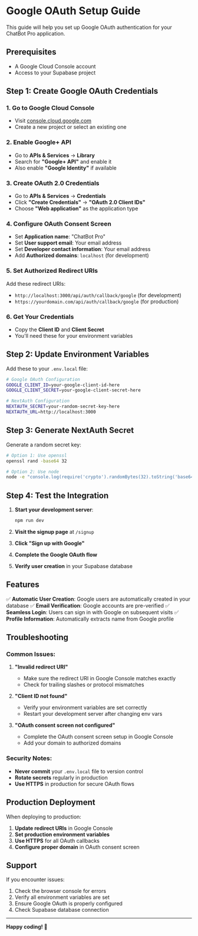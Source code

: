 # Google OAuth Setup Guide

This guide will help you set up Google OAuth authentication for your ChatBot Pro application.

## Prerequisites

- A Google Cloud Console account
- Access to your Supabase project

## Step 1: Create Google OAuth Credentials

### 1. Go to Google Cloud Console
- Visit [console.cloud.google.com](https://console.cloud.google.com)
- Create a new project or select an existing one

### 2. Enable Google+ API
- Go to **APIs & Services** → **Library**
- Search for **"Google+ API"** and enable it
- Also enable **"Google Identity"** if available

### 3. Create OAuth 2.0 Credentials
- Go to **APIs & Services** → **Credentials**
- Click **"Create Credentials"** → **"OAuth 2.0 Client IDs"**
- Choose **"Web application"** as the application type

### 4. Configure OAuth Consent Screen
- Set **Application name**: "ChatBot Pro"
- Set **User support email**: Your email address
- Set **Developer contact information**: Your email address
- Add **Authorized domains**: `localhost` (for development)

### 5. Set Authorized Redirect URIs
Add these redirect URIs:
- `http://localhost:3000/api/auth/callback/google` (for development)
- `https://yourdomain.com/api/auth/callback/google` (for production)

### 6. Get Your Credentials
- Copy the **Client ID** and **Client Secret**
- You'll need these for your environment variables

## Step 2: Update Environment Variables

Add these to your `.env.local` file:

```bash
# Google OAuth Configuration
GOOGLE_CLIENT_ID=your-google-client-id-here
GOOGLE_CLIENT_SECRET=your-google-client-secret-here

# NextAuth Configuration
NEXTAUTH_SECRET=your-random-secret-key-here
NEXTAUTH_URL=http://localhost:3000
```

## Step 3: Generate NextAuth Secret

Generate a random secret key:

```bash
# Option 1: Use openssl
openssl rand -base64 32

# Option 2: Use node
node -e "console.log(require('crypto').randomBytes(32).toString('base64'))"
```

## Step 4: Test the Integration

1. **Start your development server**:
   ```bash
   npm run dev
   ```

2. **Visit the signup page** at `/signup`
3. **Click "Sign up with Google"**
4. **Complete the Google OAuth flow**
5. **Verify user creation** in your Supabase database

## Features

✅ **Automatic User Creation**: Google users are automatically created in your database
✅ **Email Verification**: Google accounts are pre-verified
✅ **Seamless Login**: Users can sign in with Google on subsequent visits
✅ **Profile Information**: Automatically extracts name from Google profile

## Troubleshooting

### Common Issues:

1. **"Invalid redirect URI"**
   - Make sure the redirect URI in Google Console matches exactly
   - Check for trailing slashes or protocol mismatches

2. **"Client ID not found"**
   - Verify your environment variables are set correctly
   - Restart your development server after changing env vars

3. **"OAuth consent screen not configured"**
   - Complete the OAuth consent screen setup in Google Console
   - Add your domain to authorized domains

### Security Notes:

- **Never commit** your `.env.local` file to version control
- **Rotate secrets** regularly in production
- **Use HTTPS** in production for secure OAuth flows

## Production Deployment

When deploying to production:

1. **Update redirect URIs** in Google Console
2. **Set production environment variables**
3. **Use HTTPS** for all OAuth callbacks
4. **Configure proper domain** in OAuth consent screen

## Support

If you encounter issues:
1. Check the browser console for errors
2. Verify all environment variables are set
3. Ensure Google OAuth is properly configured
4. Check Supabase database connection

---

**Happy coding! 🚀**
